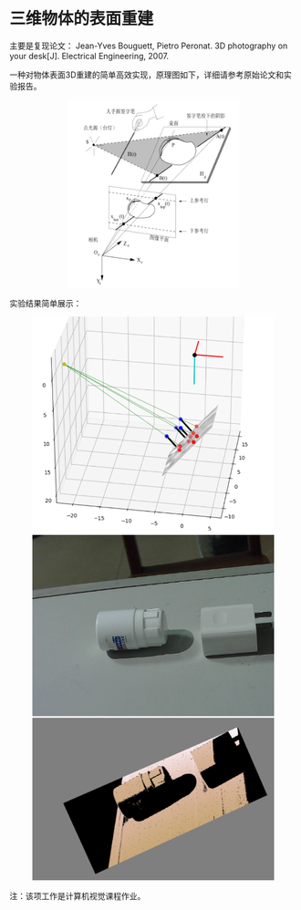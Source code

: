 # 三维物体的表面重建

主要是复现论文：
Jean-Yves Bouguett, Pietro Peronat. 3D photography on your desk[J]. Electrical Engineering, 2007.

一种对物体表面3D重建的简单高效实现，原理图如下，详细请参考原始论文和实验报告。

<div align="center">
<img src="./imgs/ruanli.PNG" height="330" width="300" > 
</div>

实验结果简单展示：
<center>
<figure>
<img src="./imgs/light.PNG"/>
<img src="./imgs/obj0.bmp"/>
<img src="./imgs/depth.PNG"/>
</figure>
</center>

注：该项工作是计算机视觉课程作业。


